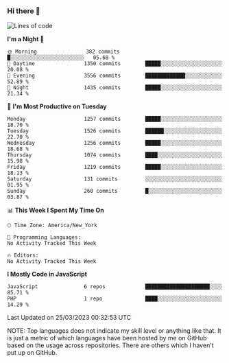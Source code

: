 ### Hi there 👋

<!--
**LynxJinxxy/LynxJinxxy** is a ✨ _special_ ✨ repository because its `README.md` (this file) appears on your GitHub profile.

Here are some ideas to get you started:

- 🔭 I’m currently working on ...
- 🌱 I’m currently learning ...
- 👯 I’m looking to collaborate on ...
- 🤔 I’m looking for help with ...
- 💬 Ask me about ...
- 📫 How to reach me: ...
- 😄 Pronouns: ...
- ⚡ Fun fact: ...
-->

<!--START_SECTION:waka-->
![Lines of code](https://img.shields.io/badge/From%20Hello%20World%20I%27ve%20Written-15.0%20million%20lines%20of%20code-blue)

**I'm a Night 🦉** 

```text
🌞 Morning                382 commits         █░░░░░░░░░░░░░░░░░░░░░░░░   05.68 % 
🌆 Daytime                1350 commits        █████░░░░░░░░░░░░░░░░░░░░   20.08 % 
🌃 Evening                3556 commits        █████████████░░░░░░░░░░░░   52.89 % 
🌙 Night                  1435 commits        █████░░░░░░░░░░░░░░░░░░░░   21.34 % 
```
📅 **I'm Most Productive on Tuesday** 

```text
Monday                   1257 commits        █████░░░░░░░░░░░░░░░░░░░░   18.70 % 
Tuesday                  1526 commits        ██████░░░░░░░░░░░░░░░░░░░   22.70 % 
Wednesday                1256 commits        █████░░░░░░░░░░░░░░░░░░░░   18.68 % 
Thursday                 1074 commits        ████░░░░░░░░░░░░░░░░░░░░░   15.98 % 
Friday                   1219 commits        █████░░░░░░░░░░░░░░░░░░░░   18.13 % 
Saturday                 131 commits         ░░░░░░░░░░░░░░░░░░░░░░░░░   01.95 % 
Sunday                   260 commits         █░░░░░░░░░░░░░░░░░░░░░░░░   03.87 % 
```


📊 **This Week I Spent My Time On** 

```text
🕑︎ Time Zone: America/New_York

💬 Programming Languages: 
No Activity Tracked This Week

🔥 Editors: 
No Activity Tracked This Week
```

**I Mostly Code in JavaScript** 

```text
JavaScript               6 repos             █████████████████████░░░░   85.71 % 
PHP                      1 repo              ████░░░░░░░░░░░░░░░░░░░░░   14.29 % 
```




 Last Updated on 25/03/2023 00:32:53 UTC
<!--END_SECTION:waka-->
NOTE: Top languages does not indicate my skill level or anything like that. It is just a metric of which languages have been hosted by me on GitHub based on the usage across repositories. There are others which I haven't put up on GitHub.
